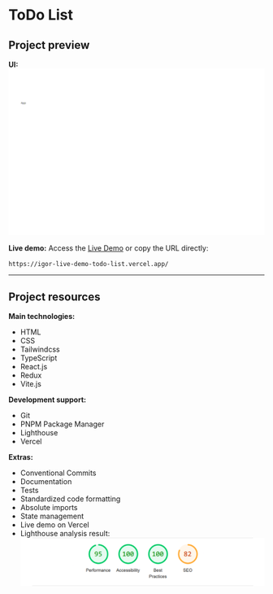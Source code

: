# ToDo List

## Project preview

**UI:**
![Image](./public/preview.png)

**Live demo:**
Access the [Live Demo](https://igor-live-demo-todo-list.vercel.app/) or copy the URL directly:
   ```
   https://igor-live-demo-todo-list.vercel.app/
   ```

---

## Project resources

**Main technologies:**
- HTML
- CSS
- Tailwindcss
- TypeScript
- React.js
- Redux
- Vite.js

**Development support:**
- Git
- PNPM Package Manager
- Lighthouse
- Vercel

**Extras:**
- Conventional Commits
- Documentation
- Tests
- Standardized code formatting
- Absolute imports
- State management
- Live demo on Vercel
- Lighthouse analysis result: ![Image](./public/lighthouse.png)